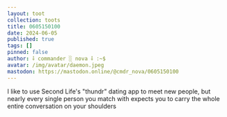 ```yaml
---
layout: toot
collection: toots
title: 0605150100
date: 2024-06-05
published: true
tags: []
pinned: false
author: ⸸ commander ░ nova ⸸ :~$
avatar: /img/avatar/daemon.jpeg
mastodon: https://mastodon.online/@cmdr_nova/0605150100
---
```


I like to use Second Life's "thundr" dating app to meet new people, but nearly every single person you match with expects you to carry the whole entire conversation on your shoulders
